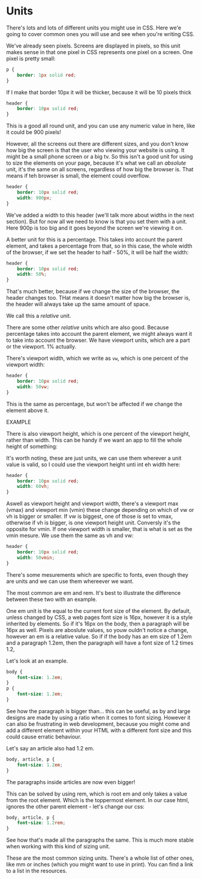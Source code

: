 # Units

There's lots and lots of different units you might use in CSS. Here we'e going to cover common ones you will use and see when you're writing CSS.

We've already seen pixels. Screens are displayed in pixels, so this unit makes sense in that one pixel in CSS represents one pixel on a screen. One pixel is pretty small:

```css
p {
	border: 1px solid red;
}
```

If I make that border 10px it will be thicker, because it will be 10 pixels thick

```css
header {
	border: 10px solid red;
}
```

This is a good all round unit, and you can use any numeric value in here, like it could be 900 pixels!

However, all the screens out there are different sizes, and you don't know how big the screen is that the user who viewing your website is using. It might be a small phone screen or a big tv. So this isn't a good unit for using to size the elements on your page, because it's what we call an _absolute_ unit, it's the same on all screens, regardless of how big the browser is. That means if teh browser is small, the element could overflow.

```css
header {
	border: 10px solid red;
	width: 900px;
}
```

We've added a width to this header (we'll talk more about widths in the next section). But for now all we need to know is that you set them with a unit. Here 900p is too big and it goes beyond the screen we're viewing it on.

A better unit for this is a percentage. This takes into account the parent element, and takes a percentage from that, so in this case, the whole width of the browser, if we set the header to half - 50%, it will be half the width:

```css
header {
	border: 10px solid red;
	width: 50%;
}
```

That's much better, because if we change the size of the browser, the header changes too. THat means it doesn't matter how big the browser is, the header will always take up the same amount of space.

We call this a _relative_ unit.

There are some other _relative_ units which are also good. Because percentage takes into account the parent element, we might always want it to take into account the browser. We have viewport units, which are a part or the viewport. 1% actually.

There's viewport width, which we write as `vw`, which is one percent of the viewport width:

```css
header {
	border: 10px solid red;
	width: 50vw;
}
```

This is the same as percentage, but won't be affected if we change the element above it.

EXAMPLE

There is also viewport height, which is one percent of the viewport height, rather than width. This can be handy if we want an app to fill the whole height of something:

It's worth noting, these are just units, we can use them wherever a unit value is valid, so I could use the viewport height unti int eh width here:

```css
header {
	border: 10px solid red;
	width: 60vh;
}
```

Aswell as viewport height and viewport width, there's a viewport max (vmax) and viewport min (vmin) these change depending on which of vw or vh is bigger or smaller. If vw is biggest, one of those is set to vmax, otherwise if vh is bigger, is one viewport height unit. Conversly it's the opposite for vmin. If one viewport width is smaller, that is what is set as the vmin mesure. We use them the same as vh and vw:

```css
header {
	border: 10px solid red;
	width: 50vmin;
}
```

There's some mesurements which are specific to fonts, even though they are units and we can use them whereever we want.

The most common are em and rem. It's best to illustrate the difference between these two with an example.

One em unit is the equal to the current font size of the element. By default, unless changed by CSS, a web pages font size is 16px, however it is a style inherited by elements. So if it's 16px on the body, then a paragraph will be 16px as well. Pixels are aboslute values, so youw ouldn't notice a change, however an em is a relative value. So if if the body has an em size of 1.2em and a paragraph 1.2em, then the paragraph will have a font size of 1.2 times 1.2,

Let's look at an example.

```css
body {
	font-size: 1.2em;
}
p {
	font-size: 1.2em;
}
```

See how the paragraph is bigger than... this can be useful, as by and large designs are made by using a ratio when it comes to font sizing. However it can also be frustrating in web development, because you might come and add a different element within your HTML with a different font size and this could cause erratic behaviour.

Let's say an article also had 1.2 em.

```css
body, article, p {
	font-size: 1.2em;
}

```

The paragraphs inside articles are now even bigger!

This can be solved by using rem, which is root em and only takes a value from the root element. Which is the toppermost element. In our case html, ignores the other parent element - let's change our css:

```css
body, article, p {
	font-size: 1.2rem;
}

```

See how that's made all the paragraphs the same. This is much more stable when working with this kind of sizing unit.

These are the most common sizing units. There's a whole list of other ones, like mm or inches (which you might want to use in print). You can find a link to a list in the resources.